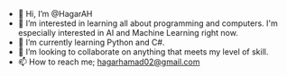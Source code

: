 - 👋 Hi, I’m @HagarAH
- 👀 I’m interested in learning all about programming and computers. I'm especially interested in AI and Machine Learning right now.
- 🌱 I’m currently learning Python and C#.
- 💞️ I’m looking to collaborate on anything that meets my level of skill.
- 📫 How to reach me; hagarhamad02@gmail.com

<!---
HagarAH/HagarAH is a ✨ special ✨ repository because its `README.md` (this file) appears on your GitHub profile.
You can click the Preview link to take a look at your changes.
--->
